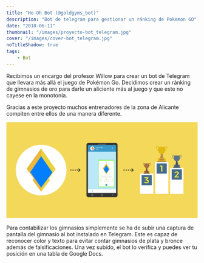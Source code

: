 ```yaml
---
title: "Ho-Oh Bot (@goldgyms_bot)"
description: "Bot de telegram para gestionar un ránking de Pokemon GO"
date: "2018-06-11"
thumbnail: "/images/proyecto-bot_telegram.jpg"
cover: "/images/cover-bot_telegram.jpg"
noTitleShadow: true
tags:
    - Bot
---
```

Recibimos un encargo del profesor Willow para crear un bot de Telegram que llevara más allá el juego de Pokémon Go. Decidimos crear un ránking de gimnasios de oro para darle un aliciente más al juego y que este no cayese en la monotonía.

Gracias a este proyecto muchos entrenadores de la zona de Alicante compiten entre ellos de una manera diferente.

<hidden>
<img src="desarollo-bot-telegram.jpg" />
</hidden>
<zoom-image src="desarollo-bot-telegram.jpg"></zoom-image>

Para contabilizar los gimnasios simplemente se ha de subir una captura de pantalla del gimnasio al bot instalado en Telegram. Este es capaz de reconocer color y texto para evitar contar gimnasios de plata y bronce además de falsificaciones. Una vez subido, el bot lo verifica y puedes ver tu posición en una tabla de Google Docs.